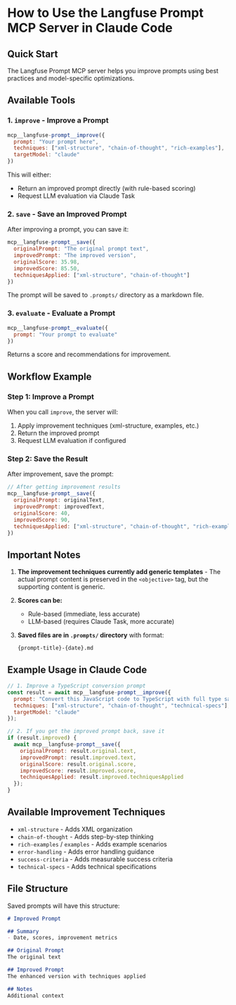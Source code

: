 # How to Use the Langfuse Prompt MCP Server in Claude Code

## Quick Start

The Langfuse Prompt MCP server helps you improve prompts using best practices and model-specific optimizations.

## Available Tools

### 1. `improve` - Improve a Prompt
```javascript
mcp__langfuse-prompt__improve({
  prompt: "Your prompt here",
  techniques: ["xml-structure", "chain-of-thought", "rich-examples"],
  targetModel: "claude"
})
```

This will either:
- Return an improved prompt directly (with rule-based scoring)
- Request LLM evaluation via Claude Task

### 2. `save` - Save an Improved Prompt
After improving a prompt, you can save it:

```javascript
mcp__langfuse-prompt__save({
  originalPrompt: "The original prompt text",
  improvedPrompt: "The improved version",
  originalScore: 35.98,
  improvedScore: 85.50,
  techniquesApplied: ["xml-structure", "chain-of-thought"]
})
```

The prompt will be saved to `.prompts/` directory as a markdown file.

### 3. `evaluate` - Evaluate a Prompt
```javascript
mcp__langfuse-prompt__evaluate({
  prompt: "Your prompt to evaluate"
})
```

Returns a score and recommendations for improvement.

## Workflow Example

### Step 1: Improve a Prompt
When you call `improve`, the server will:
1. Apply improvement techniques (xml-structure, examples, etc.)
2. Return the improved prompt
3. Request LLM evaluation if configured

### Step 2: Save the Result
After improvement, save the prompt:

```javascript
// After getting improvement results
mcp__langfuse-prompt__save({
  originalPrompt: originalText,
  improvedPrompt: improvedText,
  originalScore: 40,
  improvedScore: 90,
  techniquesApplied: ["xml-structure", "chain-of-thought", "rich-examples"]
})
```

## Important Notes

1. **The improvement techniques currently add generic templates** - The actual prompt content is preserved in the `<objective>` tag, but the supporting content is generic.

2. **Scores can be:**
   - Rule-based (immediate, less accurate)
   - LLM-based (requires Claude Task, more accurate)

3. **Saved files are in `.prompts/` directory** with format:
   ```
   {prompt-title}-{date}.md
   ```

## Example Usage in Claude Code

```javascript
// 1. Improve a TypeScript conversion prompt
const result = await mcp__langfuse-prompt__improve({
  prompt: "Convert this JavaScript code to TypeScript with full type safety",
  techniques: ["xml-structure", "chain-of-thought", "technical-specs"],
  targetModel: "claude"
});

// 2. If you get the improved prompt back, save it
if (result.improved) {
  await mcp__langfuse-prompt__save({
    originalPrompt: result.original.text,
    improvedPrompt: result.improved.text,
    originalScore: result.original.score,
    improvedScore: result.improved.score,
    techniquesApplied: result.improved.techniquesApplied
  });
}
```

## Available Improvement Techniques

- `xml-structure` - Adds XML organization
- `chain-of-thought` - Adds step-by-step thinking
- `rich-examples` / `examples` - Adds example scenarios
- `error-handling` - Adds error handling guidance
- `success-criteria` - Adds measurable success criteria
- `technical-specs` - Adds technical specifications

## File Structure

Saved prompts will have this structure:
```markdown
# Improved Prompt

## Summary
- Date, scores, improvement metrics

## Original Prompt
The original text

## Improved Prompt
The enhanced version with techniques applied

## Notes
Additional context
```
